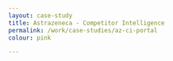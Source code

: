 ```yaml
---
layout: case-study
title: Astrazeneca - Competitor Intelligence
permalink: /work/case-studies/az-ci-portal
colour: pink

---
```

